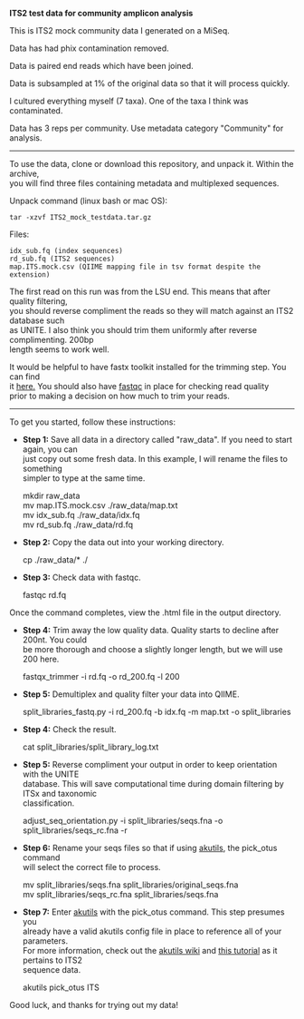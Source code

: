 **ITS2 test data for community amplicon analysis**  

This is ITS2 mock community data I generated on a MiSeq.  

Data has had phix contamination removed.  

Data is paired end reads which have been joined.  

Data is subsampled at 1% of the original data so that it will process quickly.  

I cultured everything myself (7 taxa). One of the taxa I think was contaminated.  

Data has 3 reps per community. Use metadata category "Community" for analysis.  

---

To use the data, clone or download this repository, and unpack it. Within the archive,  
you will find three files containing metadata and multiplexed sequences.  

Unpack command (linux bash or mac OS):  

    tar -xzvf ITS2_mock_testdata.tar.gz  

Files:  

    idx_sub.fq (index sequences)  
    rd_sub.fq (ITS2 sequences)  
    map.ITS.mock.csv (QIIME mapping file in tsv format despite the extension)  

The first read on this run was from the LSU end. This means that after quality filtering,  
you should reverse compliment the reads so they will match against an ITS2 database such  
as UNITE. I also think you should trim them uniformly after reverse complimenting. 200bp  
length seems to work well.  

It would be helpful to have fastx toolkit installed for the trimming step. You can find  
it [here.](http://hannonlab.cshl.edu/fastx_toolkit/) You should also have [fastqc](https://www.bioinformatics.babraham.ac.uk/projects/fastqc/) in place for checking read quality  
prior to making a decision on how much to trim your reads.  

---

To get you started, follow these instructions:  

- **Step 1:** Save all data in a directory called "raw_data". If you need to start again, you can  
just copy out some fresh data. In this example, I will rename the files to something  
simpler to type at the same time.  

    mkdir raw_data  
    mv map.ITS.mock.csv ./raw_data/map.txt  
    mv idx_sub.fq ./raw_data/idx.fq  
    mv rd_sub.fq ./raw_data/rd.fq  
  
- **Step 2:** Copy the data out into your working directory.  

    cp ./raw_data/* ./  

- **Step 3:** Check data with fastqc.  

    fastqc rd.fq  

Once the command completes, view the .html file in the output directory.  

- **Step 4:** Trim away the low quality data. Quality starts to decline after 200nt. You could  
be more thorough and choose a slightly longer length, but we will use 200 here.

    fastqx_trimmer -i rd.fq -o rd_200.fq -l 200    

- **Step 5:** Demultiplex and quality filter your data into QIIME.  

    split_libraries_fastq.py -i rd_200.fq -b idx.fq -m map.txt -o split_libraries  

- **Step 4:** Check the result.  

    cat split_libraries/split_library_log.txt  

- **Step 5:** Reverse compliment your output in order to keep orientation with the UNITE  
database. This will save computational time during domain filtering by ITSx and taxonomic  
classification.  

    adjust_seq_orientation.py -i split_libraries/seqs.fna -o split_libraries/seqs_rc.fna -r  

- **Step 6:** Rename your seqs files so that if using [akutils](https://github.com/alk224/akutils-v1.2), the pick_otus command  
will select the correct file to process.  

    mv split_libraries/seqs.fna split_libraries/original_seqs.fna  
    mv split_libraries/seqs_rc.fna split_libraries/seqs.fna  

- **Step 7:** Enter [akutils](https://github.com/alk224/akutils-v1.2) with the pick_otus command. This step presumes you  
already have a valid akutils config file in place to reference all of your parameters.  
For more information, check out the [akutils wiki](https://github.com/alk224/akutils-v1.2/wiki) and [this tutorial](https://github.com/alk224/akutils-v1.2/wiki/Example:-2x300,-2-loci) as it pertains to ITS2  
sequence data.  

    akutils pick_otus ITS  

Good luck, and thanks for trying out my data!  
